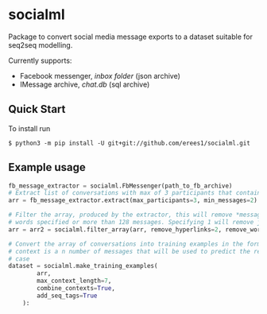 # socialml
Package to convert social media message exports to a dataset suitable for seq2seq modelling.

Currently supports:
* Facebook messenger, *inbox folder* (json archive)
* IMessage archive, *chat.db* (sql archive)

## Quick Start

To install run
```
$ python3 -m pip install -U git+git://github.com/erees1/socialml.git
```

## Example usage

```python
fb_message_extractor = socialml.FbMessenger(path_to_fb_archive)
# Extract list of conversations with max of 3 participants that contain at least 2 messages
arr = fb_message_extractor.extract(max_participants=3, min_messages=2)

# Filter the array, produced by the extractor, this will remove *messages* (denoated by the 2) that have hyperlinks, 
# words specified or more than 128 messages. Specifying 1 will remove just the word / hyperlink / truncate the message and 3 will remove the whole conversation
arr = arr2 = socialml.filter_array(arr, remove_hyperlinks=2, remove_words=(2, ['bad_word1', 'bad_word_2']), max_message_length=(2, 128))

# Convert the array of conversations into training examples in the form of (context, response), 
# context is a n number of messages that will be used to predict the response up to a maxium of 7 in this 
# case
dataset = socialml.make_training_examples(
        arr,
        max_context_length=7,
        combine_contexts=True,
        add_seq_tags=True
    ):

```
